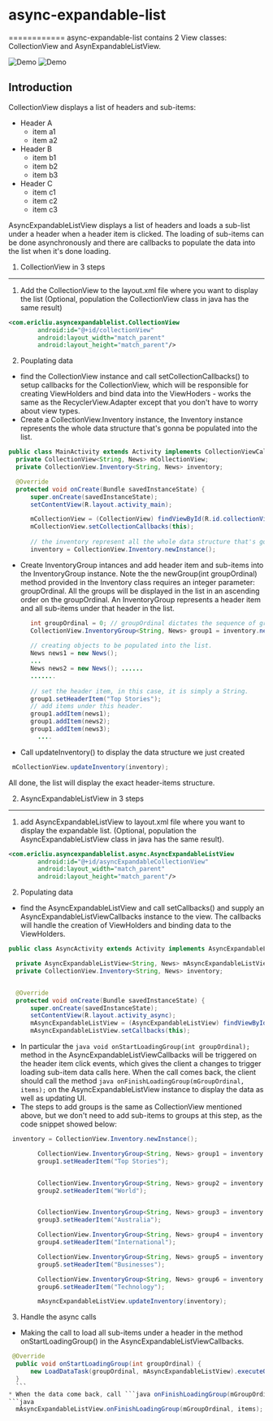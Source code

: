 # async-expandable-list
============
async-expandable-list contains 2 View classes: CollectionView and AsynExpandableListView.


![Demo](https://cloud.githubusercontent.com/assets/3691022/19348717/0d6c98ec-919b-11e6-97c3-a8ff782a059b.gif)  ![Demo](https://cloud.githubusercontent.com/assets/3691022/19406879/cb982648-92da-11e6-86bf-7c82e8505e6c.gif)

Introduction
-------------------
CollectionView displays a list of headers and sub-items:
   * Header A
       * item a1
       * item a2
   * Header B
       * item b1
       * item b2
       * item b3
   * Header C
       * item c1
       * item c2
       * item c3
       
       
AsyncExpandableListView displays a list of headers and loads a sub-list under a header when a header item is clicked. The loading of sub-items can be done asynchronously and there are callbacks to populate the data into the list when it's done loading. 

 
 1. CollectionView in 3 steps
-------------------
1. Add the CollectionView to the layout.xml file where you want to display the list (Optional, population the CollectionView class in java has the same result)
```xml
<com.ericliu.asyncexpandablelist.CollectionView
        android:id="@+id/collectionView"
        android:layout_width="match_parent"
        android:layout_height="match_parent"/>

```

2. Pouplating data
  * find the CollectionView instance and call setCollectionCallbacks() to setup callbacks for the CollectionView, which will be responsible for creating ViewHolders and bind data into the ViewHoders - works the same as the RecyclerView.Adapter except that you don't have to worry about view types.
  * Create a CollectionView.Inventory instance, the Inventory instance represents the whole data structure that's gonna be populated into the list.
    
  
  ```java
 public class MainActivity extends Activity implements CollectionViewCallbacks<String, News> {
    private CollectionView<String, News> mCollectionView;
    private CollectionView.Inventory<String, News> inventory;

    @Override
    protected void onCreate(Bundle savedInstanceState) {
        super.onCreate(savedInstanceState);
        setContentView(R.layout.activity_main);

        mCollectionView = (CollectionView) findViewById(R.id.collectionView);
        mCollectionView.setCollectionCallbacks(this);
        
        // the inventory represent all the whole data structure that's gonna be populated into the list.
        inventory = CollectionView.Inventory.newInstance();

  ```
  * Create InventoryGroup intances and add header item and sub-items into the InventoryGroup instance.
  Note the the newGroup(int groupOrdinal) method provided in the Inventory class requires an integer parameter: groupOrdinal.
  All the groups will be displayed in the list in an ascending order on the groupOrdinal.
    An InventoryGroup represents a header item and all sub-items under that header in the list.
    
    
  ```java
        int groupOrdinal = 0; // groupOrdinal dictates the sequence of groups to be displayed in the list
        CollectionView.InventoryGroup<String, News> group1 = inventory.newGroup(groupOrdinal); 
        
        // creating objects to be populated into the list.
        News news1 = new News();
        ...  
        News news2 = new News(); ......
        .......
        
        // set the header item, in this case, it is simply a String.
        group1.setHeaderItem("Top Stories");
        // add items under this header.
        group1.addItem(news1);
        group1.addItem(news2);
        group1.addItem(news3);
          ....
  
  ```
  
  * Call updateInventory() to display the data structure we just created
  ```java
   mCollectionView.updateInventory(inventory);
  ```
  All done, the list will display the exact header-items structure. 
  
2. AsyncExpandableListView in 3 steps
-------------------
 
1. add AsyncExpandableListView to layout.xml file where you want to display the expandable list. (Optional, population the AsyncExpandableListView class in java has the same result).
```xml
<com.ericliu.asyncexpandablelist.async.AsyncExpandableListView
        android:id="@+id/asyncExpandableCollectionView"
        android:layout_width="match_parent"
        android:layout_height="match_parent"/>
```
2. Populating data
  * find the AsyncExpandableListView and call setCallbacks() and supply an AsyncExpandableListViewCallbacks instance to the view. The callbacks will handle the creation of ViewHolders and binding data to the ViewHolders. 
  ```java
  public class AsyncActivity extends Activity implements AsyncExpandableListViewCallbacks<String, News> {

    private AsyncExpandableListView<String, News> mAsyncExpandableListView;
    private CollectionView.Inventory<String, News> inventory;


    @Override
    protected void onCreate(Bundle savedInstanceState) {
        super.onCreate(savedInstanceState);
        setContentView(R.layout.activity_async);
        mAsyncExpandableListView = (AsyncExpandableListView) findViewById(R.id.asyncExpandableCollectionView);
        mAsyncExpandableListView.setCallbacks(this);
  
  ```
  
  
  * In particular the ```java void onStartLoadingGroup(int groupOrdinal); ``` method in the AsyncExpandableListViewCallbacks will be triggered on the header item click events, which gives the client a changes to trigger loading sub-item data calls here. When the call comes back, the client should call the method ```java onFinishLoadingGroup(mGroupOrdinal, items);``` on the AsyncExpandableListView instance to display the data as well as updating UI.
  * The steps to add groups is the same as CollectionView mentioned above, but we don't need to add sub-items to groups at this step, as the code snippet showed below:
```java
 inventory = CollectionView.Inventory.newInstance();

        CollectionView.InventoryGroup<String, News> group1 = inventory.newGroup(0); // groupOrdinal is the smallest, displayed first
        group1.setHeaderItem("Top Stories");


        CollectionView.InventoryGroup<String, News> group2 = inventory.newGroup(2);
        group2.setHeaderItem("World");


        CollectionView.InventoryGroup<String, News> group3 = inventory.newGroup(3); // 2 is smaller than 10, displayed second
        group3.setHeaderItem("Australia");

        CollectionView.InventoryGroup<String, News> group4 = inventory.newGroup(4); // 2 is smaller than 10, displayed second
        group4.setHeaderItem("International");

        CollectionView.InventoryGroup<String, News> group5 = inventory.newGroup(5); // 2 is smaller than 10, displayed second
        group5.setHeaderItem("Businesses");

        CollectionView.InventoryGroup<String, News> group6 = inventory.newGroup(6); // 2 is smaller than 10, displayed second
        group6.setHeaderItem("Technology");

        mAsyncExpandableListView.updateInventory(inventory);

```

3. Handle the async calls
  * Making the call to load all sub-items under a header in the method onStartLoadingGroup() in the AsyncExpandableListViewCallbacks.
  
  ```java
   @Override
    public void onStartLoadingGroup(int groupOrdinal) {
        new LoadDataTask(groupOrdinal, mAsyncExpandableListView).executeOnExecutor(AsyncTask.THREAD_POOL_EXECUTOR);
    }
    ```
  * When the data come back, call ```java onFinishLoadingGroup(mGroupOrdinal, items); ``` to display data. 
  ```java
    mAsyncExpandableListView.onFinishLoadingGroup(mGroupOrdinal, items);
  ```
